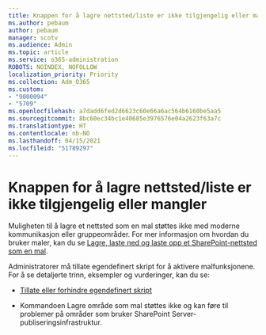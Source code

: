 ```yaml
---
title: Knappen for å lagre nettsted/liste er ikke tilgjengelig eller mangler
ms.author: pebaum
author: pebaum
manager: scotv
ms.audience: Admin
ms.topic: article
ms.service: o365-administration
ROBOTS: NOINDEX, NOFOLLOW
localization_priority: Priority
ms.collection: Adm_O365
ms.custom:
- "9000094"
- "5709"
ms.openlocfilehash: a7dadd6fed2d6623c60e66a6ac564b6160be5aa5
ms.sourcegitcommit: 8bc60ec34bc1e40685e3976576e04a2623f63a7c
ms.translationtype: HT
ms.contentlocale: nb-NO
ms.lasthandoff: 04/15/2021
ms.locfileid: "51789297"
---
```

# <a name="save-sitelist-template-button-not-available-or-missing"></a>Knappen for å lagre nettsted/liste er ikke tilgjengelig eller mangler

Muligheten til å lagre et nettsted som en mal støttes ikke med moderne kommunikasjon eller gruppeområder. For mer informasjon om hvordan du bruker maler, kan du se [Lagre, laste ned og laste opp et SharePoint-nettsted som en mal](https://docs.microsoft.com/sharepoint/dev/general-development/save-download-and-upload-a-sharepoint-site-as-a-template).

Administratorer må tillate egendefinert skript for å aktivere malfunksjonene. For å se detaljerte trinn, eksempler og vurderinger, kan du se:

- [Tillate eller forhindre egendefinert skript](https://docs.microsoft.com/sharepoint/allow-or-prevent-custom-script)

- Kommandoen Lagre område som mal støttes ikke og kan føre til problemer på områder som bruker SharePoint Server-publiseringsinfrastruktur.


